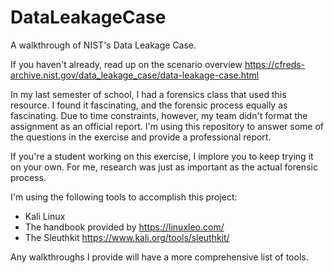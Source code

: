 # DataLeakageCase
A walkthrough of NIST's Data Leakage Case.

If you haven't already, read up on the scenario overview https://cfreds-archive.nist.gov/data_leakage_case/data-leakage-case.html

In my last semester of school, I had a forensics class that used this resource. I found it fascinating, and the forensic process equally as fascinating.
Due to time constraints, however, my team didn't format the assignment as an official report. 
I'm using this repository to answer some of the questions in the exercise and provide a professional report.

If you're a student working on this exercise, I implore you to keep trying it on your own. For me, research was just as important as the actual forensic process.

I'm using the following tools to accomplish this project:
  - Kali Linux
  - The handbook provided by https://linuxleo.com/
  - The Sleuthkit https://www.kali.org/tools/sleuthkit/

Any walkthroughs I provide will have a more comprehensive list of tools.
